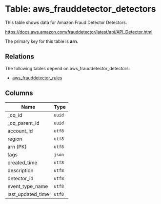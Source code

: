 # Table: aws_frauddetector_detectors

This table shows data for Amazon Fraud Detector Detectors.

https://docs.aws.amazon.com/frauddetector/latest/api/API_Detector.html

The primary key for this table is **arn**.

## Relations

The following tables depend on aws_frauddetector_detectors:
  - [aws_frauddetector_rules](aws_frauddetector_rules.md)

## Columns

| Name          | Type          |
| ------------- | ------------- |
|_cq_id|`uuid`|
|_cq_parent_id|`uuid`|
|account_id|`utf8`|
|region|`utf8`|
|arn (PK)|`utf8`|
|tags|`json`|
|created_time|`utf8`|
|description|`utf8`|
|detector_id|`utf8`|
|event_type_name|`utf8`|
|last_updated_time|`utf8`|